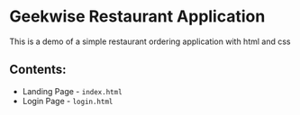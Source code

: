# Geekwise Restaurant Application

This is a demo of a simple restaurant ordering application with html and css

## Contents:
* Landing Page - `index.html`
* Login Page - `login.html`
